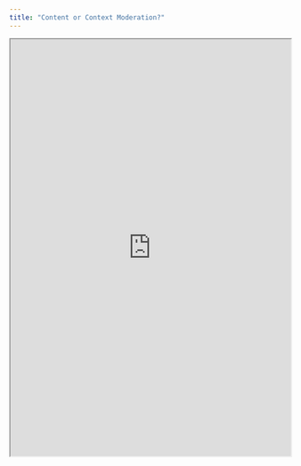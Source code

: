 ```yaml
---
title: "Content or Context Moderation?"
---
```



<iframe height="750" width="100%" src="https://ewelton.github.io/ktest/wiki.html#Content%20or%20Context%20Moderation?"></iframe>
